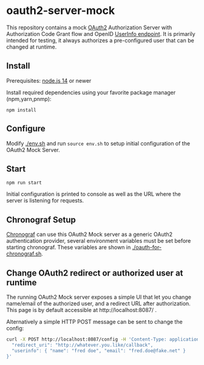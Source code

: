 # oauth2-server-mock

This repository contains a mock [OAuth2](https://oauth.net/2/) Authorization Server with Authorization Code Grant flow and OpenID [UserInfo endpoint](https://openid.net/specs/openid-connect-core-1_0.html#UserInfo). It is primarily intended for testing, it always authorizes a pre-configured user that can be changed at runtime.

## Install

Prerequisites: [node.js 14](https://nodejs.org/) or newer

Install required dependencies using your favorite package manager (npm,yarn,pnmp):

```
npm install
```

## Configure

Modify [./env.sh](./env.sh) and run `source env.sh` to setup initial configuration of the OAuth2 Mock Server.

## Start

```
npm run start
```

Initial configuration is printed to console as well as the URL where the server is listening for requests.

## Chronograf Setup

[Chronograf](https://github.com/influxdata/chronograf) can use this OAuth2 Mock server as a generic OAuth2 authentication provider,
several environment variables must be set before starting chronograf. These variables are shown in [./oauth-for-chronograf.sh](./oauth-for-chronograf.sh).

## Change OAuth2 redirect or authorized user at runtime

The running OAuth2 Mock server exposes a simple UI that let you change name/email 
of the authorized user, and a redirect URL after authorization. This page is by default accessible at http://localhost:8087/ .

Alternatively a simple HTTP POST message can be sent to change the config:
```bash
curl -X POST http://localhost:8087/config -H 'Content-Type: application/json' -d '{
  "redirect_uri": "http://whatever.you.like/callback",
  "userinfo": { "name": "fred doe", "email": "fred.doe@fake.net" }
}'
```
